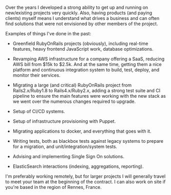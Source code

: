 Over the years I developed a strong ability to get up and running on
new/existing projects very quickly. Also, having products (and paying clients)
myself means I understand what drives a business and can often find solutions
that were not envisioned by other members of the project.

Examples of things I've done in the past:

* Greenfield RubyOnRails projects (obviously), including real-time features,
  heavy frontend JavaScript work, database optimizations.

* Revamping AWS infrastructure for a company offering a SaaS, reducing AWS bill
from $15k to $2.5k. And at the same time, getting them a nice platform and
continuous integration system to build, test, deploy, and monitor their
services.

* Migrating a large (and critical) RubyOnRails project from Rails2.x/Ruby1.8 to
Rails4.x/Ruby2.x, adding a strong test suite and CI pipeline to ensure the main
features were working with the new stack as we went over the numerous changes
required to upgrade.

* Setup of CI/CD systems.

* Setup of infrastructure provisioning with Puppet.

* Migrating applications to docker, and everything that goes with it.

* Writing tests, both as blackbox tests against legacy systems to prepare for a
migration, and unit/integration/system tests.

* Advising and implementing Single Sign On solutions.

* ElasticSearch interactions (indexing, aggregations, reporting).

I'm preferably working remotely, but for larger projects I will generally
travel to meet your team at the beginning of the contract. I can also work on
site if you're based in the region of Rennes, France.

